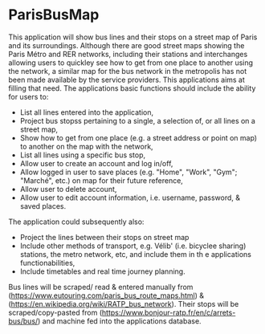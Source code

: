 # ParisBusMap

This application will show bus lines and their stops on a street map of Paris and its surroundings. Although there are good street maps showing the Paris Métro and RER networks, including their stations and interchanges allowing users to quickley see how to get from one place to another using the network, a similar map for the bus network in the metropolis has not been made available by the service providers. This applications aims at filling that need. The applications basic functions should include the ability for users to:

- List all lines entered into the application,
- Project bus stopss pertaining to a single, a selection of, or all lines on a street map,
- Show how to get from one place (e.g. a street address or point on map) to another on the map with the network,
- List all lines using a specific bus stop,
- Allow user to create an account and log in/off,
- Allow logged in user to save places (e.g. "Home", "Work", "Gym"; "Marché", etc.) on map for their future reference,
- Allow user to delete account,
- Allow user to edit account information, i.e. username, password, & saved places.

The application could subsequently also:
- Project the lines between their stops on street map
- Include other methods of transport, e.g. Vélib' (i.e. bicyclee sharing) stations, the metro network, etc, and include them in th e applications functionabilities,
- Include timetables and real time journey planning.

Bus lines will be scraped/ read & entered manually from (https://www.eutouring.com/paris_bus_route_maps.html) & (https://en.wikipedia.org/wiki/RATP_bus_network). Their stops will be scraped/copy-pasted from (https://www.bonjour-ratp.fr/en/c/arrets-bus/bus/) and machine fed into the applications database.
